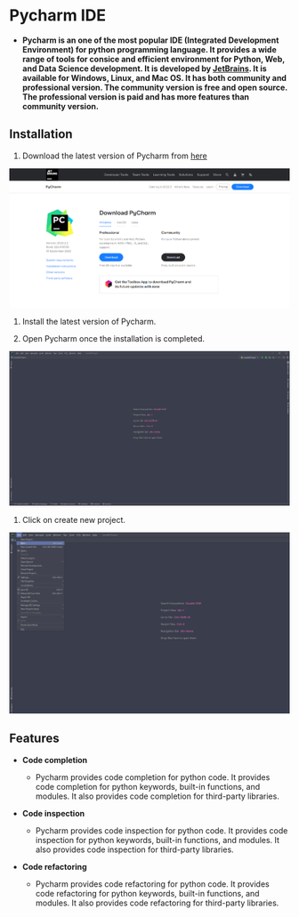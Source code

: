 # Pycharm IDE

- **Pycharm is an one of the most popular IDE (Integrated Development Environment) for python programming language. It provides a wide range of tools for consice and efficient environment for Python, Web, and Data Science development. It is developed by [JetBrains](https://www.jetbrains.com/). It is available for Windows, Linux, and Mac OS. It has both community and professional version. The community version is free and open source. The professional version is paid and has more features than community version.**

## Installation

1. Download the latest version of Pycharm from [here](https://www.jetbrains.com/pycharm/download/#section=windows)

![Download page of pycharm](/images/pycharm/download.png)

1. Install the latest version of Pycharm.

2. Open Pycharm once the installation is completed.


![Pycharm welcome page](/images/pycharm/front.png)

1. Click on create new project.

![Create new project](/images/pycharm/file_new.png)

## Features

- **Code completion**

  - Pycharm provides code completion for python code. It provides code completion for python keywords, built-in functions, and modules. It also provides code completion for third-party libraries.

- **Code inspection**

  - Pycharm provides code inspection for python code. It provides code inspection for python keywords, built-in functions, and modules. It also provides code inspection for third-party libraries.

- **Code refactoring**

  - Pycharm provides code refactoring for python code. It provides code refactoring for python keywords, built-in functions, and modules. It also provides code refactoring for third-party libraries.
